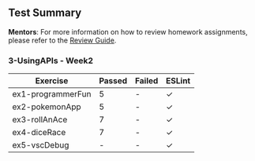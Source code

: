 ## Test Summary

**Mentors**: For more information on how to review homework assignments, please refer to the [Review Guide](https://github.com/HackYourFuture/mentors/blob/main/assignment-support/review-guide.md).

### 3-UsingAPIs - Week2

|     Exercise      | Passed | Failed | ESLint |
|-------------------|--------|--------|--------|
| ex1-programmerFun |   5    |   -    |   ✓    |
| ex2-pokemonApp    |   5    |   -    |   ✓    |
| ex3-rollAnAce     |   7    |   -    |   ✓    |
| ex4-diceRace      |   7    |   -    |   ✓    |
| ex5-vscDebug      |   -    |   -    |   ✓    |
